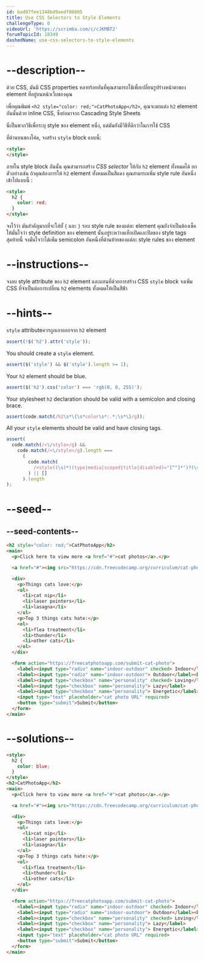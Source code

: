 ```yaml
---
id: bad87fee1348bd9aedf08805
title: Use CSS Selectors to Style Elements
challengeType: 0
videoUrl: 'https://scrimba.com/c/cJKMBT2'
forumTopicId: 18349
dashedName: use-css-selectors-to-style-elements
---
```


# --description--

ด้วย CSS, มันมี CSS properties หลายร้อยอันที่คุณสามารถใช้เพื่อเปลี่ยนรูปร่างหน้าตาของ element ที่อยู่บนหน้าเว็บของคุณ

เพื่อคุณพิมพ์ `<h2 style="color: red;">CatPhotoApp</h2>`, คุณจะตกแต่ง `h2` element อันนั้นด้วย inline CSS, ซึ่งย่อมาจาก Cascading Style Sheets

นี่เป็นพวกวิธีเพื่อระบุ style ของ element หนึ่ง, แต่มันยังมีวิธีที่ดีกว่าในการใช้ CSS

ที่ด้านบนของโค้ด, จงสร้าง `style` block แบบนี้:

```html
<style>
</style>
```

ภายใน style block อันนั้น คุณสามารถสร้าง  <dfn>CSS selector</dfn> ให้กับ `h2` element ทั้งหมดได้
ยกตัวอย่างเช่น ถ้าคุณต้องการให้ `h2` element ทั้งหมดเป็นสีแดง คุณสามารถเพิ่ม style rule อันหนึ่งเข้าไปแบบนี้ :

```html
<style>
  h2 {
    color: red;
  }
</style>
```

จงไว้ว่า มันสำคัญมากที่จะใส่ทั้ `{` และ `}` รอบ style rule ของแต่ละ element
คุณยังจำเป็นต้องเช็คให้มั่นใจว่า style definition ของ element นั้นอยู่ระหว่างแท็กเปิดและปิดของ style tags
สุดท้ายนี้ จงมั่นใจว่าได้เพิ่ม semicolon อันหนึ่งที่ด้านท้ายของแต่ละ style rules ของ element 

# --instructions--

จงลบ style attribute ของ `h2` element และแทนที่ด้วยการสร้าง CSS `style` block
จงเพิ่ม CSS ที่จำเป็นต่อการเปลี่ยน `h2` elements ทั้งหมดให้เป็นสีฟ้า

# --hints--

`style` attributeควรถูกเอาออกจาก `h2` element

```js
assert(!$('h2').attr('style'));
```

You should create a `style` element.

```js
assert($('style') && $('style').length >= 1);
```

Your `h2` element should be blue.

```js
assert($('h2').css('color') === 'rgb(0, 0, 255)');
```

Your stylesheet `h2` declaration should be valid with a semicolon and closing brace.

```js
assert(code.match(/h2\s*\{\s*color\s*:.*;\s*\}/g));
```

All your `style` elements should be valid and have closing tags.

```js
assert(
  code.match(/<\/style>/g) &&
    code.match(/<\/style>/g).length ===
      (
        code.match(
          /<style((\s)*((type|media|scoped|title|disabled)="[^"]*")?(\s)*)*>/g
        ) || []
      ).length
);
```

# --seed--

## --seed-contents--

```html
<h2 style="color: red;">CatPhotoApp</h2>
<main>
  <p>Click here to view more <a href="#">cat photos</a>.</p>

  <a href="#"><img src="https://cdn.freecodecamp.org/curriculum/cat-photo-app/relaxing-cat.jpg" alt="A cute orange cat lying on its back."></a>

  <div>
    <p>Things cats love:</p>
    <ul>
      <li>cat nip</li>
      <li>laser pointers</li>
      <li>lasagna</li>
    </ul>
    <p>Top 3 things cats hate:</p>
    <ol>
      <li>flea treatment</li>
      <li>thunder</li>
      <li>other cats</li>
    </ol>
  </div>

  <form action="https://freecatphotoapp.com/submit-cat-photo">
    <label><input type="radio" name="indoor-outdoor" checked> Indoor</label>
    <label><input type="radio" name="indoor-outdoor"> Outdoor</label><br>
    <label><input type="checkbox" name="personality" checked> Loving</label>
    <label><input type="checkbox" name="personality"> Lazy</label>
    <label><input type="checkbox" name="personality"> Energetic</label><br>
    <input type="text" placeholder="cat photo URL" required>
    <button type="submit">Submit</button>
  </form>
</main>
```

# --solutions--

```html
<style>
  h2 {
    color: blue;
  }
</style>
<h2>CatPhotoApp</h2>
<main>
  <p>Click here to view more <a href="#">cat photos</a>.</p>

  <a href="#"><img src="https://cdn.freecodecamp.org/curriculum/cat-photo-app/relaxing-cat.jpg" alt="A cute orange cat lying on its back."></a>

  <div>
    <p>Things cats love:</p>
    <ul>
      <li>cat nip</li>
      <li>laser pointers</li>
      <li>lasagna</li>
    </ul>
    <p>Top 3 things cats hate:</p>
    <ol>
      <li>flea treatment</li>
      <li>thunder</li>
      <li>other cats</li>
    </ol>
  </div>

  <form action="https://freecatphotoapp.com/submit-cat-photo">
    <label><input type="radio" name="indoor-outdoor" checked> Indoor</label>
    <label><input type="radio" name="indoor-outdoor"> Outdoor</label><br>
    <label><input type="checkbox" name="personality" checked> Loving</label>
    <label><input type="checkbox" name="personality"> Lazy</label>
    <label><input type="checkbox" name="personality"> Energetic</label><br>
    <input type="text" placeholder="cat photo URL" required>
    <button type="submit">Submit</button>
  </form>
</main>
```
